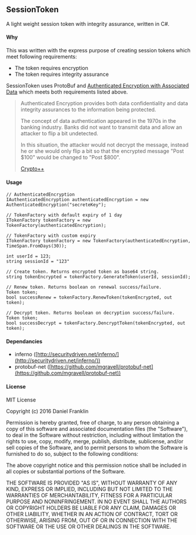 ﻿## SessionToken

A light weight session token with integrity assurance, written in C#.

#### Why

This was written with the express purpose of creating session tokens which meet following requirements:

* The token requires encryption
* The token requires integrity assurance

SessionToken uses ProtoBuf and [Authenticated Encryption with Associated Data](https://en.wikipedia.org/wiki/Authenticated_encryption) which meets both requirements listed above.

> Authenticated Encryption provides both data confidentiality and data integrity assurances to the information being protected.
>
> The concept of data authentication appeared in the 1970s in the banking industry. Banks did not want to transmit data and allow an attacker to flip a bit undetected.
>
> In this situation, the attacker would not decrypt the message, instead he or she would only flip a bit so that the encrypted message "Post $100" would be changed to "Post $800".
>
> [Crypto++](https://www.cryptopp.com/wiki/Authenticated_Encryption)

#### Usage

````
// AuthenticatedEncryption
IAuthenticatedEncryption authenticatedEncryption = new AuthenticatedEncryption("secreteKey");

// TokenFactory with default expiry of 1 day
ITokenFactory tokenFactory = new TokenFactory(authenticatedEncryption);

// TokenFactory with custom expiry
ITokenFactory tokenFactory = new TokenFactory(authenticatedEncryption, TimeSpan.FromDays(30));

int userId = 123;
string sessionId = "123"

// Create token. Returns encrypted token as base64 string.
string tokenEncrypted = tokenFactory.GenerateToken(userId, sessionId);

// Renew token. Returns boolean on renewal success/failure.
Token token;
bool successRenew = tokenFactory.RenewToken(tokenEncrypted, out token);

// Decrypt token. Returns boolean on decryption success/failure.
Token token;
bool successDecrypt = tokenFactory.DencryptToken(tokenEncrypted, out token);
````

#### Dependancies

* inferno ([http://securitydriven.net/inferno/](http://securitydriven.net/inferno/))
* protobuf-net ([https://github.com/mgravell/protobuf-net](https://github.com/mgravell/protobuf-net))

#### License

MIT License

Copyright (c) 2016 Daniel Franklin

Permission is hereby granted, free of charge, to any person obtaining a copy of this software and associated documentation files (the "Software"), to deal in the Software without restriction, including without limitation the rights to use, copy, modify, merge, publish, distribute, sublicense, and/or sell copies of the Software, and to permit persons to whom the Software is furnished to do so, subject to the following conditions:

The above copyright notice and this permission notice shall be included in all copies or substantial portions of the Software.

THE SOFTWARE IS PROVIDED "AS IS", WITHOUT WARRANTY OF ANY KIND, EXPRESS OR IMPLIED, INCLUDING BUT NOT LIMITED TO THE WARRANTIES OF MERCHANTABILITY, FITNESS FOR A PARTICULAR PURPOSE AND NONINFRINGEMENT. IN NO EVENT SHALL THE AUTHORS OR COPYRIGHT HOLDERS BE LIABLE FOR ANY CLAIM, DAMAGES OR OTHER LIABILITY, WHETHER IN AN ACTION OF CONTRACT, TORT OR OTHERWISE, ARISING FROM, OUT OF OR IN CONNECTION WITH THE SOFTWARE OR THE USE OR OTHER DEALINGS IN THE SOFTWARE.




